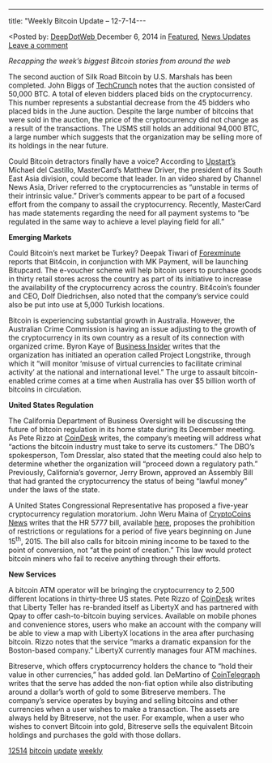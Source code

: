 ---
title: "Weekly Bitcoin Update – 12-7-14---

<article class="post-listing post-8544 post type-post status-publish format-standard has-post-thumbnail hentry  tag-2488 tag-bitcoin tag-update tag-weekly">
<<span>Posted by: <a href="https://www.deepdotweb.com/author/admin/" title="">DeepDotWeb </a></span>
    <span>December 6, 2014</span>
    <span>in <a href="https://www.deepdotweb.com/category/deepdot-news/" rel="category tag">Featured</a>, <a href="https://www.deepdotweb.com/category/news-updates/" rel="category tag">News Updates</a></span>
    <span><a href="https://www.deepdotweb.com/2014/12/06/weekly-bitcoin-update-12-5-14/#respond">Leave a comment</a></span>
    </p>
    <div class="clear"></div>
    <div class="entry">
    <p><em>Recapping the week&#8217;s biggest Bitcoin stories from around the web </em></p>
    <p>The second auction of Silk Road Bitcoin by U.S. Marshals has been completed. John Biggs of <a href="http://techcrunch.com/2014/12/05/us-marshals-complete-second-auction-of-silk-road-bitcoin/">TechCrunch</a> notes that the auction consisted of 50,000 BTC. A total of eleven bidders placed bids on the cryptocurrency. This number represents a substantial decrease from the 45 bidders who placed bids in the June auction. Despite the large number of bitcoins that were sold in the auction, the price of the cryptocurrency did not change as a result of the transactions. The USMS still holds an additional 94,000 BTC, a large number which suggests that the organization may be selling more of its holdings in the near future.</p>
    <p>Could Bitcoin detractors finally have a voice? According to <a href="http://upstart.bizjournals.com/entrepreneurs/hot-shots/2014/12/05/matthew-driver-bitcoin-critic-mastercard.html">Upstart&#8217;s</a> Michael del Castillo, MasterCard&#8217;s Matthew Driver, the president of its South East Asia division, could become that leader. In an video shared by Channel News Asia, Driver referred to the cryptocurrencies as “unstable in terms of their intrinsic value.” Driver&#8217;s comments appear to be part of a focused effort from the company to assail the cryptocurrency. Recently, MasterCard has made statements regarding the need for all payment systems to “be regulated in the same way to achieve a level playing field for all.”</p>
    <p><strong>Emerging Markets</strong></p>
    <p>Could Bitcoin&#8217;s next market be Turkey? Deepak Tiwari of <a href="http://www.forexminute.com/bitcoin/bit4coin-teams-mk-payment-launch-bitupcard-turkey-51378">Forexminute</a> reports that Bit4coin, in conjunction with MK Payment, will be launching Bitupcard. The e-voucher scheme will help bitcoin users to purchase goods in thirty retail stores across the country as part of its initiative to increase the availability of the cryptocurrency across the country. Bit4coin&#8217;s founder and CEO, Dolf Diedrichsen, also noted that the company&#8217;s service could also be put into use at 5,000 Turkish locations.</p>
    <p>Bitcoin is experiencing substantial growth in Australia. However, the Australian Crime Commission is having an issue adjusting to the growth of the cryptocurrency in its own country as a result of its connection with organized crime. Byron Kaye of <a href="http://www.businessinsider.com/r-australia-probes-bitcoin-crime-links-as-currency-craves-legitimacy-2014-12">Business Insider</a> writes that the organization has initiated an operation called Project Longstrike, through which it “will monitor &#8216;misuse of virtual currencies to facilitate criminal activity&#8217; at the national and international level.” The urge to assault bitcoin-enabled crime comes at a time when Australia has over $5 billion worth of bitcoins in circulation.</p>
    <p><strong>United States Regulation</strong></p>
    <p>The California Department of Business Oversight will be discussing the future of bitcoin regulation in its home state during its December meeting. As Pete Rizzo at <a href="http://www.coindesk.com/california-debate-bitcoin-regulation-december-meeting/">CoinDesk</a> writes, the company&#8217;s meeting will address what “actions the bitcoin industry must take to serve its customers.” The DBO&#8217;s spokesperson, Tom Dresslar, also stated that the meeting could also help to determine whether the organization will “proceed down a regulatory path.” Previously, California&#8217;s governor, Jerry Brown, approved an Assembly Bill that had granted the cryptocurrency the status of being “lawful money” under the laws of the state.</p>
    <p>A United States Congressional Representative has proposed a five-year cryptocurrency regulation moratorium. John Weru Maina of <a href="https://www.cryptocoinsnews.com/hr-5777-bill-proposes-moratorium-bitcoin-regulations-restrictions/">CryptoCoins News</a> writes that the HR 5777 bill, available <a href="http://www.gpo.gov/fdsys/pkg/BILLS-113hr5777ih/pdf/BILLS-113hr5777ih.pdf">here</a>, proposes the prohibition of restrictions or regulations for a period of five years beginning on June 15<sup>th</sup>, 2015. The bill also calls for bitcoin mining income to be taxed to the point of conversion, not “at the point of creation.” This law would protect bitcoin miners who fail to receive anything through their efforts.</p>
    <p><strong>New Services</strong></p>
    <p>A bitcoin ATM operator will be bringing the cryptocurrency to 2,500 different locations in thirty-three US states. Pete Rizzo of <a href="http://www.coindesk.com/libertyx-bitcoin-buying-2500-us-locations/">CoinDesk</a> writes that Liberty Teller has re-branded itself as LibertyX and has partnered with Qpay to offer cash-to-bitcoin buying services. Available on mobile phones and convenience stores, users who make an account with the company will be able to view a map with LibertyX locations in the area after purchasing bitcoin. Rizzo notes that the service “marks a dramatic expansion for the Boston-based company.” LibertyX currently manages four ATM machines.</p>
    <p>Bitreserve, which offers cryptocurrency holders the chance to “hold their value in other currencies,” has added gold. Ian DeMartino of <a href="http://cointelegraph.com/news/113038/bitreserve-adds-gold-other-metals-coming-soon">CoinTelegraph</a> writes that the serve has added the non-fiat option while also distributing around a dollar&#8217;s worth of gold to some Bitreserve members. The company&#8217;s service operates by buying and selling bitcoins and other currencies when a user wishes to make a transaction. The assets are always held by Bitreserve, not the user. For example, when a user who wishes to convert Bitcoin into gold, Bitreserve sells the equivalent Bitcoin holdings and purchases the gold with those dollars.</p>
    </div>
    <a href="https://www.deepdotweb.com/tag/12514/" rel="tag">12514</a> <a href="https://www.deepdotweb.com/tag/bitcoin/" rel="tag">bitcoin</a> <a href="https://www.deepdotweb.com/tag/update/" rel="tag">update</a> <a href="https://www.deepdotweb.com/tag/weekly/" rel="tag">weekly</a></span> <span style="display:none" class="updated">2014-12-06</span>
    <div style="display:none" class="vcard author" itemprop="author" itemscope itemtype="http://schema.org/Person"><strong class="fn" itemprop="name">
    
